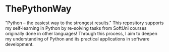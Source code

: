 # ThePythonWay
"Python – the easiest way to the strongest results."  This repository supports my self-learning in Python by re-solving tasks from SoftUni courses originally done in other languages! Through this process, I aim to deepen my understanding of Python and its practical applications in software development.
